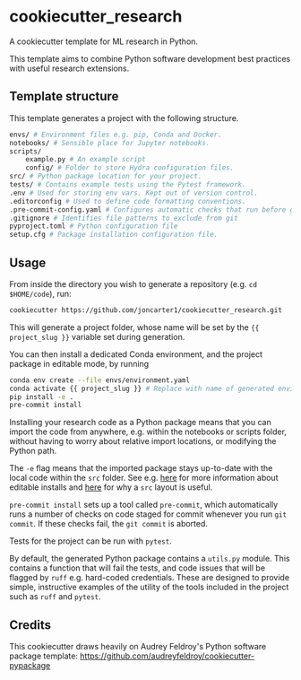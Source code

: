 # cookiecutter_research

A cookiecutter template for ML research in Python.

This template aims to combine Python software development best practices with useful research extensions.

## Template structure
This template generates a project with the following structure.
```bash
envs/ # Environment files e.g. pip, Conda and Docker.
notebooks/ # Sensible place for Jupyter notebooks.
scripts/ 
    example.py # An example script
    config/ # Folder to store Hydra configuration files.
src/ # Python package location for your project.
tests/ # Contains example tests using the Pytest framework.
.env # Used for storing env vars. Kept out of version control.
.editorconfig # Used to define code formatting conventions.
.pre-commit-config.yaml # Configures automatic checks that run before git commits
.gitignore # Identifies file patterns to exclude from git
pyproject.toml # Python configuration file
setup.cfg # Package installation configuration file.
```

## Usage
From inside the directory you wish to generate a repository (e.g. `cd $HOME/code`), run:
```bash
cookiecutter https://github.com/joncarter1/cookiecutter_research.git
```
This will generate a project folder, whose name will be set by the `{{ project_slug }}` variable set during generation.

You can then install a dedicated Conda environment, and the project package in editable mode, by running
```bash
conda env create --file envs/environment.yaml
conda activate {{ project_slug }} # Replace with name of generated environment
pip install -e .
pre-commit install
```
Installing your research code as a Python package means that you can import the code from anywhere, e.g. within the notebooks or scripts folder, without having to worry about relative import locations, or modifying the Python path.

The `-e` flag means that the imported package stays up-to-date with the local code within the `src` folder. See e.g. [here](https://stackoverflow.com/questions/35064426/when-would-the-e-editable-option-be-useful-with-pip-install) for more information about editable installs and [here](https://packaging.python.org/en/latest/discussions/src-layout-vs-flat-layout/) for why a `src` layout is useful.

`pre-commit install` sets up a tool called `pre-commit`, which automatically runs a number of checks on code staged for commit whenever you run `git commit`. If these checks fail, the `git commit` is aborted.

Tests for the project can be run with `pytest`.

By default, the generated Python package contains a `utils.py` module. This contains a function that will fail the tests, and code issues that will be flagged by `ruff` e.g. hard-coded credentials. These are designed to provide simple, instructive examples of the utility of the tools included in the project such as `ruff` and `pytest`.

## Credits
This cookiecutter draws heavily on Audrey Feldroy's Python software package template:
https://github.com/audreyfeldroy/cookiecutter-pypackage